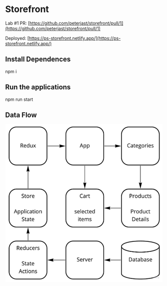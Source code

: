 # Storefront

Lab #1 PR: [https://github.com/peterjast/storefront/pull/1](https://github.com/peterjast/storefront/pull/1)

Deployed: [https://ps-storefront.netlify.app/](https://ps-storefront.netlify.app/)

## Install Dependences

npm i

## Run the applications

npm run start

## Data Flow

![to do dataflow](./src/assets/uml.jpg)
